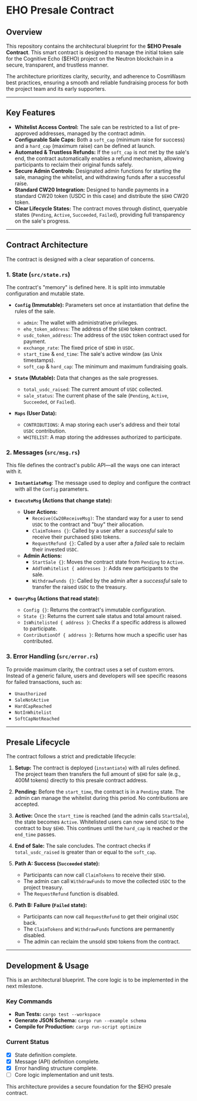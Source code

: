# EHO Presale Contract

## Overview

This repository contains the architectural blueprint for the **\$EHO Presale Contract**. This smart contract is designed to manage the initial token sale for the Cognitive Echo (\$EHO) project on the Neutron blockchain in a secure, transparent, and trustless manner.

The architecture prioritizes clarity, security, and adherence to CosmWasm best practices, ensuring a smooth and reliable fundraising process for both the project team and its early supporters.

---

## Key Features

-   **Whitelist Access Control:** The sale can be restricted to a list of pre-approved addresses, managed by the contract admin.
-   **Configurable Sale Caps:** Both a `soft_cap` (minimum raise for success) and a `hard_cap` (maximum raise) can be defined at launch.
-   **Automated & Trustless Refunds:** If the `soft_cap` is not met by the sale's end, the contract automatically enables a refund mechanism, allowing participants to reclaim their original funds safely.
-   **Secure Admin Controls:** Designated admin functions for starting the sale, managing the whitelist, and withdrawing funds after a successful raise.
-   **Standard CW20 Integration:** Designed to handle payments in a standard CW20 token (USDC in this case) and distribute the `$EHO` CW20 token.
-   **Clear Lifecycle States:** The contract moves through distinct, queryable states (`Pending`, `Active`, `Succeeded`, `Failed`), providing full transparency on the sale's progress.

---

## Contract Architecture

The contract is designed with a clear separation of concerns.

### 1. State (`src/state.rs`)

The contract's "memory" is defined here. It is split into immutable configuration and mutable state.

-   **`Config` (Immutable):** Parameters set once at instantiation that define the rules of the sale.
    -   `admin`: The wallet with administrative privileges.
    -   `eho_token_address`: The address of the `$EHO` token contract.
    -   `usdc_token_address`: The address of the `USDC` token contract used for payment.
    -   `exchange_rate`: The fixed price of `$EHO` in `USDC`.
    -   `start_time` & `end_time`: The sale's active window (as Unix timestamps).
    -   `soft_cap` & `hard_cap`: The minimum and maximum fundraising goals.

-   **`State` (Mutable):** Data that changes as the sale progresses.
    -   `total_usdc_raised`: The current amount of `USDC` collected.
    -   `sale_status`: The current phase of the sale (`Pending`, `Active`, `Succeeded`, or `Failed`).

-   **`Maps` (User Data):**
    -   `CONTRIBUTIONS`: A map storing each user's address and their total `USDC` contribution.
    -   `WHITELIST`: A map storing the addresses authorized to participate.

### 2. Messages (`src/msg.rs`)

This file defines the contract's public API—all the ways one can interact with it.

-   **`InstantiateMsg`**: The message used to deploy and configure the contract with all the `Config` parameters.

-   **`ExecuteMsg` (Actions that change state):**
    -   **User Actions:**
        -   `Receive(Cw20ReceiveMsg)`: The standard way for a user to send `USDC` to the contract and "buy" their allocation.
        -   `ClaimTokens {}`: Called by a user after a *successful* sale to receive their purchased `$EHO` tokens.
        -   `RequestRefund {}`: Called by a user after a *failed* sale to reclaim their invested `USDC`.
    -   **Admin Actions:**
        -   `StartSale {}`: Moves the contract state from `Pending` to `Active`.
        -   `AddToWhitelist { addresses }`: Adds new participants to the sale.
        -   `WithdrawFunds {}`: Called by the admin after a *successful* sale to transfer the raised `USDC` to the treasury.

-   **`QueryMsg` (Actions that read state):**
    -   `Config {}`: Returns the contract's immutable configuration.
    -   `State {}`: Returns the current sale status and total amount raised.
    -   `IsWhitelisted { address }`: Checks if a specific address is allowed to participate.
    -   `ContributionOf { address }`: Returns how much a specific user has contributed.

### 3. Error Handling (`src/error.rs`)

To provide maximum clarity, the contract uses a set of custom errors. Instead of a generic failure, users and developers will see specific reasons for failed transactions, such as:
-   `Unauthorized`
-   `SaleNotActive`
-   `HardCapReached`
-   `NotInWhitelist`
-   `SoftCapNotReached`

---

## Presale Lifecycle

The contract follows a strict and predictable lifecycle:

1.  **Setup:** The contract is deployed (`instantiate`) with all rules defined. The project team then transfers the full amount of `$EHO` for sale (e.g., 400M tokens) directly to this presale contract address.

2.  **Pending:** Before the `start_time`, the contract is in a `Pending` state. The admin can manage the whitelist during this period. No contributions are accepted.

3.  **Active:** Once the `start_time` is reached (and the admin calls `StartSale`), the state becomes `Active`. Whitelisted users can now send `USDC` to the contract to buy `$EHO`. This continues until the `hard_cap` is reached or the `end_time` passes.

4.  **End of Sale:** The sale concludes. The contract checks if `total_usdc_raised` is greater than or equal to the `soft_cap`.

5.  **Path A: Success (`Succeeded` state):**
    -   Participants can now call `ClaimTokens` to receive their `$EHO`.
    -   The admin can call `WithdrawFunds` to move the collected `USDC` to the project treasury.
    -   The `RequestRefund` function is disabled.

6.  **Path B: Failure (`Failed` state):**
    -   Participants can now call `RequestRefund` to get their original `USDC` back.
    -   The `ClaimTokens` and `WithdrawFunds` functions are permanently disabled.
    -   The admin can reclaim the unsold `$EHO` tokens from the contract.

---

## Development & Usage

This is an architectural blueprint. The core logic is to be implemented in the next milestone.

### Key Commands
-   **Run Tests:** `cargo test --workspace`
-   **Generate JSON Schema:** `cargo run --example schema`
-   **Compile for Production:** `cargo run-script optimize`

### Current Status
-   [x] State definition complete.
-   [x] Message (API) definition complete.
-   [x] Error handling structure complete.
-   [ ] Core logic implementation and unit tests.

This architecture provides a secure foundation for the $EHO presale contract.